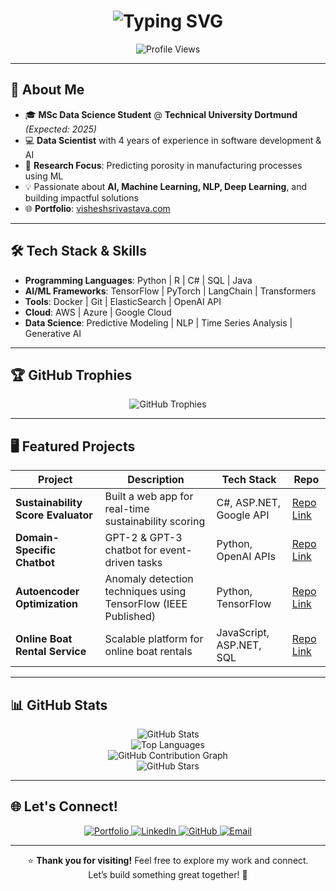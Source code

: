 <!-- GitHub Profile README for iamvisheshsrivastava -->

<!-- Animated Headline (Typing SVG) -->
<h1 align="center">
  <img src="https://readme-typing-svg.demolab.com?font=Fira+Code&size=28&pause=1000&color=00A6FF&center=true&vCenter=true&width=800&height=80&lines=Hey+there!+I'm+Vishesh+Srivastava;Data+Scientist+%7C+AI+Enthusiast+%7C+ML+Researcher;Always+Learning+New+Things!" alt="Typing SVG" />
</h1>

<!-- Profile Views Counter -->
<p align="center">
  <img src="https://komarev.com/ghpvc/?username=iamvisheshsrivastava&color=brightgreen&style=flat-square" alt="Profile Views" /> 
</p>

---

## 🚀 About Me
- 🎓 **MSc Data Science Student** @ **Technical University Dortmund** *(Expected: 2025)*
- 💻 **Data Scientist** with 4 years of experience in software development & AI
- 🔬 **Research Focus**: Predicting porosity in manufacturing processes using ML
- 💡 Passionate about **AI, Machine Learning, NLP, Deep Learning**, and building impactful solutions
- 🌐 **Portfolio**: [visheshsrivastava.com](https://visheshsrivastava.com)

---

## 🛠 Tech Stack & Skills
- **Programming Languages**: Python | R | C# | SQL | Java  
- **AI/ML Frameworks**: TensorFlow | PyTorch | LangChain | Transformers  
- **Tools**: Docker | Git | ElasticSearch | OpenAI API  
- **Cloud**: AWS | Azure | Google Cloud  
- **Data Science**: Predictive Modeling | NLP | Time Series Analysis | Generative AI  

---

## 🏆 GitHub Trophies
<p align="center">
  <img src="https://github-profile-trophy.vercel.app/?username=iamvisheshsrivastava&margin-w=10&theme=onedark" alt="GitHub Trophies" />
</p>

---

## 🖥️ Featured Projects

| **Project**                         | **Description**                                                  | **Tech Stack**                    | **Repo**                                                                 |
|------------------------------------|------------------------------------------------------------------|-----------------------------------|---------------------------------------------------------------------------|
| **Sustainability Score Evaluator** | Built a web app for real-time sustainability scoring             | C#, ASP.NET, Google API           | [Repo Link](https://github.com/iamvisheshsrivastava/SustainabilityScoreEvaluator) |
| **Domain-Specific Chatbot**        | GPT-2 & GPT-3 chatbot for event-driven tasks                     | Python, OpenAI APIs               | [Repo Link](https://github.com/iamvisheshsrivastava/ChatBot)             |
| **Autoencoder Optimization**       | Anomaly detection techniques using TensorFlow (IEEE Published)   | Python, TensorFlow                | [Repo Link](https://github.com/iamvisheshsrivastava/Autoencoder-Optimization-Anomaly-Detection) |
| **Online Boat Rental Service**     | Scalable platform for online boat rentals                        | JavaScript, ASP.NET, SQL          | [Repo Link](https://github.com/iamvisheshsrivastava/RentBoat)            |

---

## 📊 GitHub Stats
<p align="center">
  <!-- GitHub Stats -->
  <img src="https://github-readme-stats.vercel.app/api?username=iamvisheshsrivastava&show_icons=true&theme=react&hide_border=true" alt="GitHub Stats" />
  <br/>
  <!-- Top Languages -->
  <img src="https://github-readme-stats.vercel.app/api/top-langs/?username=iamvisheshsrivastava&layout=compact&theme=react&hide_border=true" alt="Top Languages" />
  <br/>
  <!-- GitHub Contributions -->
  <img src="https://github-readme-activity-graph.vercel.app/graph?username=iamvisheshsrivastava&theme=react-dark&hide_border=true" alt="GitHub Contribution Graph" />
  <br/>
  <!-- GitHub Stars -->
  <img src="https://img.shields.io/github/stars/iamvisheshsrivastava?label=Stars&style=flat-square" alt="GitHub Stars" />
</p>

---

## 🌐 Let's Connect!
<p align="center">
  <a href="https://visheshsrivastava.com">
    <img src="https://img.shields.io/badge/Portfolio-visheshsrivastava.com-informational?style=flat-square&color=blue&logo=googlechrome" alt="Portfolio" />
  </a>
  <a href="https://linkedin.com/in/iamvisheshsrivastava">
    <img src="https://img.shields.io/badge/LinkedIn-iamvisheshsrivastava-informational?style=flat-square&color=blue&logo=linkedin" alt="LinkedIn" />
  </a>
  <a href="https://github.com/iamvisheshsrivastava">
    <img src="https://img.shields.io/badge/GitHub-iamvisheshsrivastava-informational?style=flat-square&logo=github" alt="GitHub" />
  </a>
  <a href="mailto:srivastava.vishesh9@gmail.com">
    <img src="https://img.shields.io/badge/Email-srivastava.vishesh9@gmail.com-critical?style=flat-square&logo=gmail&logoColor=white" alt="Email" />
  </a>
</p>

---

<p align="center">
  ⭐ <strong>Thank you for visiting!</strong> Feel free to explore my work and connect. <br/>
  Let’s build something great together! 🚀
</p>

